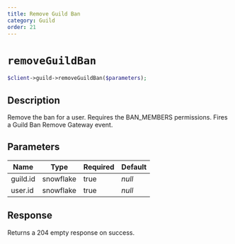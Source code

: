 ```yaml
---
title: Remove Guild Ban
category: Guild
order: 21
---
```


# `removeGuildBan`

```php
$client->guild->removeGuildBan($parameters);
```

## Description

Remove the ban for a user. Requires the BAN_MEMBERS permissions.  Fires a Guild Ban Remove Gateway event.

## Parameters


Name | Type | Required | Default
--- | --- | --- | ---
guild.id | snowflake | true | *null*
user.id | snowflake | true | *null*

## Response

Returns a 204 empty response on success.

